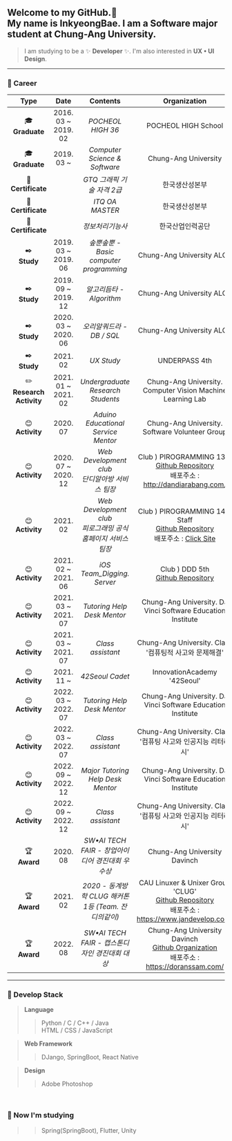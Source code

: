 ## Welcome to my GitHub.👋 <br/> My name is InkyeongBae. I am a Software major student at Chung-Ang University. 

>I am studying to be a ✨ __Developer__ ✨</span>. I'm also interested in __UX • UI Design__.

<hr>

### :sparkling_heart: Career 

|  <center> Type </center> |  <center> Date </center> |  <center> Contents </center> |  <center> Organization </center> |
|:--------:|:--------:|:--------:|:--------:|
|:mortar_board: <br/>**Graduate** | <center>2016. 03 ~ 2019. 02</center> |*POCHEOL HIGH 36* |POCHEOL HIGH School  |
|:mortar_board: <br/>**Graduate**| <center>2019. 03 ~ </center> |*Computer Science & Software* |Chung-Ang University  |
|:closed_book: <br/>**Certificate** | <center>  </center> | *GTQ 그래픽 기술 자격 2급* | 한국생산성본부 |
|:green_book: <br/>**Certificate** | <center>  </center> | *ITQ OA MASTER* | 한국생산성본부 |
|:blue_book: <br/>**Certificate** | <center>  </center> | *정보처리기능사* | 한국산업인력공단 |
|:black_nib: <br/>**Study** | <center> 2019. 03 ~ 2019. 06</center> | *솦뿐솦뿐 - Basic computer programming* | Chung-Ang University ALCP |
|:black_nib: <br/>**Study** | <center> 2019. 09 ~ 2019. 12</center> | *알고리듬타 - Algorithm* | Chung-Ang University ALCP |
|:black_nib: <br/>**Study** | <center> 2020. 03 ~ 2020. 06</center> | *오리알쿼드라 - DB / SQL* | Chung-Ang University ALCP |
|:black_nib: <br/>**Study** | <center> 2021. 02</center> | *UX Study* | UNDERPASS 4th |
|:pencil2: <br/>**Research Activity** | <center> 2021. 01 ~ 2021. 02</center> | *Undergraduate Research Students* | Chung-Ang University. Computer Vision Machine Learning Lab |
|:blush: <br/>**Activity** | <center> 2020. 07</center> | *Aduino Educational Service Mentor* | Chung-Ang University. Software Volunteer Group |
|:blush: <br/>**Activity** | <center> 2020. 07 ~ 2020. 12</center> | *Web Development club <br/>단디알아방 서비스 팀장* | Club ) PIROGRAMMING 13th <br/> [Github Repository](https://github.com/pirogramming/DD_AraBang) <br/> 배포주소 : http://dandiarabang.com/ |
|:blush: <br/>**Activity** | <center> 2021. 02</center> | *Web Development club <br/>피로그래밍 공식 홈페이지 서비스 팀장* | Club ) PIROGRAMMING 14th Staff <br/> [Github Repository](https://github.com/pirogramming/Piro_HomePage) <br/> 배포주소 : [Click Site](https://pirogramming.com/) |
|:blush: <br/>**Activity** | <center> 2021. 02 ~ 2021. 06 </center> | *iOS Team_Digging. Server* | Club ) DDD 5th <br/> [Github Repository](https://github.com/DDD-5/serverDigging) |
|:blush: <br/>**Activity** | <center> 2021. 03 ~ 2021. 07 </center> | *Tutoring Help Desk Mentor* | Chung-Ang University. Da Vinci Software Education Institute |
|:blush: <br/>**Activity** | <center> 2021. 03 ~ 2021. 07 </center> | *Class assistant* | Chung-Ang University. Class '컴퓨팅적 사고와 문제해결' |
|:blush: <br/>**Activity** | <center> 2021. 11 ~ </center> | *42Seoul Cadet* | InnovationAcademy '42Seoul' |
|:blush: <br/>**Activity** | <center> 2022. 03 ~ 2022. 07 </center> | *Tutoring Help Desk Mentor* | Chung-Ang University. Da Vinci Software Education Institute |
|:blush: <br/>**Activity** | <center> 2022. 03 ~ 2022. 07 </center> | *Class assistant* | Chung-Ang University. Class '컴퓨팅 사고와 인공지능 리터러시' |
|:blush: <br/>**Activity** | <center> 2022. 09 ~ 2022. 12 </center> | *Major Tutoring Help Desk Mentor* | Chung-Ang University. Da Vinci Software Education Institute |
|:blush: <br/>**Activity** | <center> 2022. 09 ~ 2022. 12 </center> | *Class assistant* | Chung-Ang University. Class '컴퓨팅 사고와 인공지능 리터러시' |
|:trophy: <br/>**Award** | <center> 2020. 08</center> | *SW•AI TECH FAIR - 창업아이디어 경진대회 우수상* | Chung-Ang University Davinch |
|:trophy: <br/>**Award** | <center> 2021. 02</center> | *2020 - 동계방학 CLUG 해커톤 1등 (Team. 잔디의같이)* | CAU Linuxer & Unixer Group 'CLUG' <br/> [Github Repository](https://github.com/CLUG-kr/Backend_JANDI-s_VALUE) <br/> 배포주소 : https://www.jandevelop.com/ |
|:trophy: <br/>**Award** | <center> 2022. 08</center> | *SW•AI TECH FAIR - 캡스톤디자인 경진대회 대상* | Chung-Ang University Davinch <br/> [Github Organization](https://github.com/triathlon-girls) <br/> 배포주소 : https://doranssam.com/ |
<hr>

### :blue_heart: Develop Stack
> __Language__ <br/>
>> Python / C / C++ / Java <br/>
>> HTML / CSS / JavaScript <br/>

> __Web Framework__ <br/>
>> DJango, SpringBoot, React Native <br/>

> __Design__ <br/>
>> Adobe Photoshop <br/>

<br/>

### :green_heart: Now I'm studying 
>> Spring(SpringBoot), Flutter, Unity <br/>


